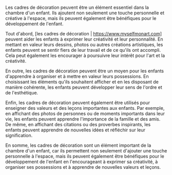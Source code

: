 Les cadres de décoration peuvent être un élément essentiel dans la chambre d'un enfant. Ils ajoutent non seulement une touche personnelle et créative à l'espace, mais ils peuvent également être bénéfiques pour le développement de l'enfant.

Tout d'abord, [les cadres de décoration | https://www.myselfmonart.com] peuvent aider les enfants à exprimer leur créativité et leur personnalité. En mettant en valeur leurs dessins, photos ou autres créations artistiques, les enfants peuvent se sentir fiers de leur travail et de ce qu'ils ont accompli. Cela peut également les encourager à poursuivre leur intérêt pour l'art et la créativité.

En outre, les cadres de décoration peuvent être un moyen pour les enfants d'apprendre à organiser et à mettre en valeur leurs possessions. En choisissant les éléments qu'ils souhaitent afficher et en les disposant de manière cohérente, les enfants peuvent développer leur sens de l'ordre et de l'esthétique.

Enfin, les cadres de décoration peuvent également être utilisés pour enseigner des valeurs et des leçons importantes aux enfants. Par exemple, en affichant des photos de personnes ou de moments importants dans leur vie, les enfants peuvent apprendre l'importance de la famille et des amis. De même, en affichant des citations ou des proverbes inspirants, les enfants peuvent apprendre de nouvelles idées et réfléchir sur leur signification.

En somme, les cadres de décoration sont un élément important de la chambre d'un enfant, car ils permettent non seulement d'ajouter une touche personnelle à l'espace, mais ils peuvent également être bénéfiques pour le développement de l'enfant en l'encourageant à exprimer sa créativité, à organiser ses possessions et à apprendre de nouvelles valeurs et leçons.
